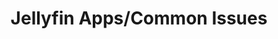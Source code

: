 ---
sidebar_label: "Requesting Movies On Jellyfin"
title: "Jellyfin Apps/Common Issues"
description: Create a doc page with rich content.
tags:
  - Jellyfin
---